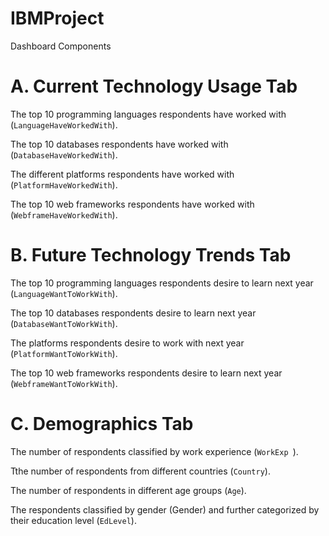 # IBMProject
Dashboard Components
# A. Current Technology Usage Tab
The top 10 programming languages respondents have worked with (`LanguageHaveWorkedWith`).

The top 10 databases respondents have worked with (`DatabaseHaveWorkedWith`).

The different platforms respondents have worked with (`PlatformHaveWorkedWith`).

The top 10 web frameworks respondents have worked with (`WebframeHaveWorkedWith`).

# B. Future Technology Trends Tab
The top 10 programming languages respondents desire to learn next year (`LanguageWantToWorkWith`).

The top 10 databases respondents desire to learn next year (`DatabaseWantToWorkWith`).

The platforms respondents desire to work with next year (`PlatformWantToWorkWith`).

The top 10 web frameworks respondents desire to learn next year (`WebframeWantToWorkWith`).

# C. Demographics Tab
The number of respondents classified by work experience (` WorkExp  `).

Tthe number of respondents from different countries (`Country`).

The number of respondents in different age groups (`Age`).

The respondents classified by gender (Gender) and further categorized by their education level (`EdLevel`).

